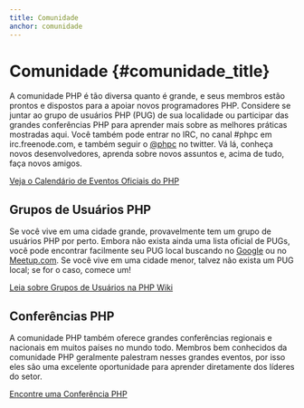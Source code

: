 ```yaml
---
title: Comunidade
anchor: comunidade
---
```


# Comunidade {#comunidade_title}

A comunidade PHP é tão diversa quanto é grande, e seus membros estão prontos e dispostos para a apoiar novos
programadores PHP. Considere se juntar ao grupo de usuários PHP (PUG) de sua localidade ou participar das grandes
conferências PHP para aprender mais sobre as melhores práticas mostradas aqui. Você também pode entrar no IRC, no
canal #phpc em irc.freenode.com, e também seguir o [@phpc][phpc-twitter] no twitter. Vá lá, conheça novos
desenvolvedores, aprenda sobre novos assuntos e, acima de tudo, faça novos amigos.

[Veja o Calendário de Eventos Oficiais do PHP][php-calendar]

## Grupos de Usuários PHP

Se você vive em uma cidade grande, provavelmente tem um grupo de usuários PHP por perto. Embora não exista ainda uma
lista oficial de PUGs, você pode encontrar facilmente seu PUG local buscando no [Google][google] ou no
[Meetup.com][meetup]. Se você vive em uma cidade menor, talvez não exista um PUG local; se for o caso, comece um!

[Leia sobre Grupos de Usuários na PHP Wiki][php-wiki]

## Conferências PHP

A comunidade PHP também oferece grandes conferências regionais e nacionais em muitos países no mundo todo. Membros
bem conhecidos da comunidade PHP geralmente palestram nesses grandes eventos, por isso eles são uma excelente
oportunidade para aprender diretamente dos líderes do setor.

[Encontre uma Conferência PHP][php-conf]

[php-calendar]: http://www.php.net/cal.php
[google]: https://www.google.com/search?q=php+user+group+near+me
[meetup]: http://www.meetup.com/find/
[php-wiki]: https://wiki.php.net/usergroups
[php-conf]: http://php.net/conferences/index.php
[phpc-twitter]: https://twitter.com/phpc
